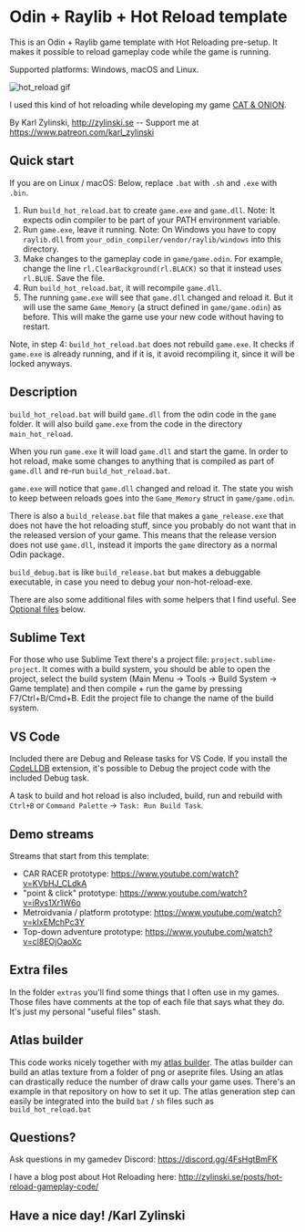 # Odin + Raylib + Hot Reload template

This is an Odin + Raylib game template with Hot Reloading pre-setup. It makes it possible to reload gameplay code while the game is running.

Supported platforms: Windows, macOS and Linux.

![hot_reload gif](https://github.com/user-attachments/assets/18059ab2-0878-4617-971d-e629a969fc93)

I used this kind of hot reloading while developing my game [CAT & ONION](https://store.steampowered.com/app/2781210/CAT__ONION/).

By Karl Zylinski, http://zylinski.se -- Support me at https://www.patreon.com/karl_zylinski

## Quick start

If you are on Linux / macOS: Below, replace `.bat` with `.sh` and `.exe` with `.bin`.

1. Run `build_hot_reload.bat` to create `game.exe` and `game.dll`. Note: It expects odin compiler to be part of your PATH environment variable.
2. Run `game.exe`, leave it running. Note: On Windows you have to copy `raylib.dll` from `your_odin_compiler/vendor/raylib/windows` into this directory.
3. Make changes to the gameplay code in `game/game.odin`. For example, change the line `rl.ClearBackground(rl.BLACK)` so that it instead uses `rl.BLUE`. Save the file.
4. Run `build_hot_reload.bat`, it will recompile `game.dll`.
5. The running `game.exe` will see that `game.dll` changed and reload it. But it will use the same `Game_Memory` (a struct defined in `game/game.odin`) as before. This will make the game use your new code without having to restart.

Note, in step 4: `build_hot_reload.bat` does not rebuild `game.exe`. It checks if `game.exe` is already running, and if it is, it avoid recompiling it, since it will be locked anyways.

## Description

`build_hot_reload.bat` will build `game.dll` from the odin code in the `game` folder. It will also build `game.exe` from the code in the directory `main_hot_reload`.

When you run `game.exe` it will load `game.dll` and start the game. In order to hot reload, make some changes to anything that is compiled as part of `game.dll` and re-run `build_hot_reload.bat`.

`game.exe` will notice that `game.dll` changed and reload it. The state you wish to keep between reloads goes into the `Game_Memory` struct in `game/game.odin`.

There is also a `build_release.bat` file that makes a `game_release.exe` that does not have the hot reloading stuff, since you probably do not want that in the released version of your game. This means that the release version does not use `game.dll`, instead it imports the `game` directory as a normal Odin package.

`build_debug.bat` is like `build_release.bat` but makes a debuggable executable, in case you need to debug your non-hot-reload-exe.

There are also some additional files with some helpers that I find useful. See [Optional files](#optional-files) below.

## Sublime Text

For those who use Sublime Text there's a project file: `project.sublime-project`. It comes with a build system, you should be able to open the project, select the build system (Main Menu -> Tools -> Build System -> Game template) and then compile + run the game by pressing F7/Ctrl+B/Cmd+B. Edit the project file to change the name of the build system.

## VS Code

Included there are Debug and Release tasks for VS Code. If you install the [CodeLLDB](https://marketplace.visualstudio.com/items?itemName=vadimcn.vscode-lldb) extension, it's possible to Debug the project code with the included Debug task.

A task to build and hot reload is also included, build, run and rebuild with `Ctrl+B` or `Command Palette` -> `Task: Run Build Task`.

## Demo streams

Streams that start from this template:
- CAR RACER prototype: https://www.youtube.com/watch?v=KVbHJ_CLdkA
- "point & click" prototype: https://www.youtube.com/watch?v=iRvs1Xr1W6o
- Metroidvania / platform prototype: https://www.youtube.com/watch?v=kIxEMchPc3Y
- Top-down adventure prototype: https://www.youtube.com/watch?v=cl8EOjOaoXc

## Extra files

In the folder `extras` you'll find some things that I often use in my games. Those files have comments at the top of each file that says what they do. It's just my personal "useful files" stash.

## Atlas builder

This code works nicely together with my [atlas builder](https://github.com/karl-zylinski/atlas-builder). The atlas builder can build an atlas texture from a folder of png or aseprite files. Using an atlas can drastically reduce the number of draw calls your game uses. There's an example in that repository on how to set it up. The atlas generation step can easily be integrated into the build `bat` / `sh` files such as `build_hot_reload.bat`

## Questions?

Ask questions in my gamedev Discord: https://discord.gg/4FsHgtBmFK

I have a blog post about Hot Reloading here: http://zylinski.se/posts/hot-reload-gameplay-code/

## Have a nice day! /Karl Zylinski
